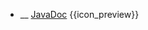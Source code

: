 * __ [JavaDoc]({{baseUrl}}/documentation/tools/javaDoc) <trigger for="pop:documentation-javaDoc-preview">{{icon_preview}}</trigger>

<popover id="pop:documentation-javaDoc-preview" title="{{icon_preview}} JavaDoc" placement="right">
  <div slot="content">
    <include src=".\preview.md" />
  </div>
</popover>

